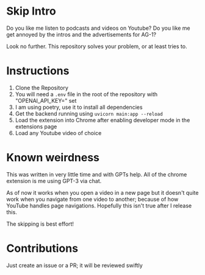 # Skip Intro

Do you like me listen to podcasts and videos on Youtube?
Do you like me get annoyed by the intros and the advertisements for AG-1?

Look no further. This repository solves your problem, or at least tries to.

# Instructions

1. Clone the Repository
1. You will need a `.env` file in the root of the repository with "OPENAI_API_KEY=" set
1. I am using poetry, use it to install all dependencies
1. Get the backend running using `uvicorn main:app --reload`
1. Load the extension into Chrome after enabling developer mode in the extensions page
1. Load any Youtube video of choice


# Known weirdness

This was written in very little time and with GPTs help. All of the chrome extension is me using GPT-3 via chat.

As of now it works when you open a video in a new page but it doesn't quite work when you navigate from one
video to another; because of how YouTube handles page navigations. Hopefully this isn't true after
I release this.

The skipping is best effort!

# Contributions
Just create an issue or a PR; it will be reviewed swiftly